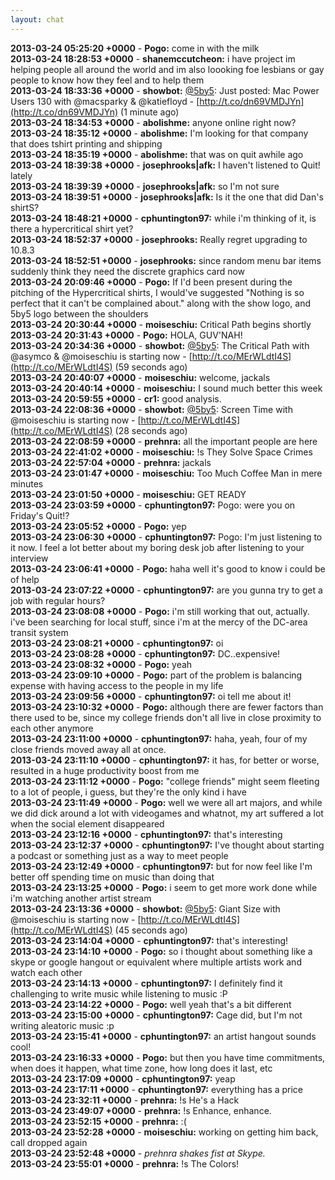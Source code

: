 ```yaml
---
layout: chat
---
```

**2013-03-24 05:25:20 +0000** - **Pogo:** come in with the milk  
**2013-03-24 18:28:53 +0000** - **shanemccutcheon:** i have project im helping people all around the world and im also loooking foe lesbians or gay people to know how they feel and to help them  
**2013-03-24 18:33:36 +0000** - **showbot:** [@5by5](http://twitter.com/5by5): Just posted: Mac Power Users 130 with @macsparky &amp; @katiefloyd - [http://t.co/dn69VMDJYn](http://t.co/dn69VMDJYn) (1 minute ago)  
**2013-03-24 18:34:53 +0000** - **abolishme:** anyone online right now?  
**2013-03-24 18:35:12 +0000** - **abolishme:** I&apos;m looking for that company that does tshirt printing and shipping  
**2013-03-24 18:35:19 +0000** - **abolishme:** that was on quit awhile ago  
**2013-03-24 18:39:38 +0000** - **josephrooks|afk:** I haven&apos;t listened to Quit! lately  
**2013-03-24 18:39:39 +0000** - **josephrooks|afk:** so I&apos;m not sure  
**2013-03-24 18:39:51 +0000** - **josephrooks|afk:** Is it the one that did Dan&apos;s shirtS?  
**2013-03-24 18:48:21 +0000** - **cphuntington97:** while i&apos;m thinking of it, is there a hypercritical shirt yet?  
**2013-03-24 18:52:37 +0000** - **josephrooks:** Really regret upgrading to 10.8.3  
**2013-03-24 18:52:51 +0000** - **josephrooks:** since random menu bar items suddenly think they need the discrete graphics card now  
**2013-03-24 20:09:46 +0000** - **Pogo:** If I&apos;d been present during the pitching of the Hypercritical shirts, I would&apos;ve suggested "Nothing is so perfect that it can&apos;t be complained about." along with the show logo, and 5by5 logo between the shoulders  
**2013-03-24 20:30:44 +0000** - **moiseschiu:** Critical Path begins shortly  
**2013-03-24 20:31:43 +0000** - **Pogo:** HOLA, GUV&apos;NAH!  
**2013-03-24 20:34:36 +0000** - **showbot:** [@5by5](http://twitter.com/5by5): The Critical Path with @asymco &amp; @moiseschiu is starting now - [http://t.co/MErWLdtI4S](http://t.co/MErWLdtI4S) (59 seconds ago)  
**2013-03-24 20:40:07 +0000** - **moiseschiu:** welcome, jackals  
**2013-03-24 20:40:14 +0000** - **moiseschiu:** I sound much better this week  
**2013-03-24 20:59:55 +0000** - **cr1:** good analysis.  
**2013-03-24 22:08:36 +0000** - **showbot:** [@5by5](http://twitter.com/5by5): Screen Time with @moiseschiu is starting now - [http://t.co/MErWLdtI4S](http://t.co/MErWLdtI4S) (28 seconds ago)  
**2013-03-24 22:08:59 +0000** - **prehnra:** all the important people are here  
**2013-03-24 22:41:02 +0000** - **moiseschiu:** !s They Solve Space Crimes  
**2013-03-24 22:57:04 +0000** - **prehnra:** jackals  
**2013-03-24 23:01:47 +0000** - **moiseschiu:** Too Much Coffee Man in mere minutes  
**2013-03-24 23:01:50 +0000** - **moiseschiu:** GET READY  
**2013-03-24 23:03:59 +0000** - **cphuntington97:** Pogo: were you on Friday&apos;s Quit!?  
**2013-03-24 23:05:52 +0000** - **Pogo:** yep  
**2013-03-24 23:06:30 +0000** - **cphuntington97:** Pogo: I&apos;m just listening to it now. I feel a lot better about my boring desk job after listening to your interview  
**2013-03-24 23:06:41 +0000** - **Pogo:** haha well it&apos;s good to know i could be of help  
**2013-03-24 23:07:22 +0000** - **cphuntington97:** are you gunna try to get a job with regular hours?  
**2013-03-24 23:08:08 +0000** - **Pogo:** i&apos;m still working that out, actually. i&apos;ve been searching for local stuff, since i&apos;m at the mercy of the DC-area transit system  
**2013-03-24 23:08:21 +0000** - **cphuntington97:** oi  
**2013-03-24 23:08:28 +0000** - **cphuntington97:** DC..expensive!  
**2013-03-24 23:08:32 +0000** - **Pogo:** yeah  
**2013-03-24 23:09:10 +0000** - **Pogo:** part of the problem is balancing expense with having access to the people in my life  
**2013-03-24 23:09:56 +0000** - **cphuntington97:** oi tell me about it!  
**2013-03-24 23:10:32 +0000** - **Pogo:** although there are fewer factors than there used to be, since my college friends don&apos;t all live in close proximity to each other anymore  
**2013-03-24 23:11:00 +0000** - **cphuntington97:** haha, yeah, four of my close friends moved away all at once.  
**2013-03-24 23:11:10 +0000** - **cphuntington97:** it has, for better or worse, resulted in a huge productivity boost from me  
**2013-03-24 23:11:12 +0000** - **Pogo:** "college friends" might seem fleeting to a lot of people, i guess, but they&apos;re the only kind i have  
**2013-03-24 23:11:49 +0000** - **Pogo:** well we were all art majors, and while we did dick around a lot with videogames and whatnot, my art suffered a lot when the social element disappeared  
**2013-03-24 23:12:16 +0000** - **cphuntington97:** that&apos;s interesting  
**2013-03-24 23:12:37 +0000** - **cphuntington97:** I&apos;ve thought about starting a podcast or something just as a way to meet people  
**2013-03-24 23:12:49 +0000** - **cphuntington97:** but for now feel like I&apos;m better off spending time on music than doing that  
**2013-03-24 23:13:25 +0000** - **Pogo:** i seem to get more work done while i&apos;m watching another artist stream  
**2013-03-24 23:13:36 +0000** - **showbot:** [@5by5](http://twitter.com/5by5): Giant Size with @moiseschiu is starting now - [http://t.co/MErWLdtI4S](http://t.co/MErWLdtI4S) (45 seconds ago)  
**2013-03-24 23:14:04 +0000** - **cphuntington97:** that&apos;s interesting!  
**2013-03-24 23:14:10 +0000** - **Pogo:** so i thought about something like a skype or google hangout or equivalent where multiple artists work and watch each other  
**2013-03-24 23:14:13 +0000** - **cphuntington97:** I definitely find it challenging to write music while listening to music :P  
**2013-03-24 23:14:22 +0000** - **Pogo:** well yeah that&apos;s a bit different  
**2013-03-24 23:15:00 +0000** - **cphuntington97:** Cage did, but I&apos;m not writing aleatoric music :p  
**2013-03-24 23:15:41 +0000** - **cphuntington97:** an artist hangout sounds cool!  
**2013-03-24 23:16:33 +0000** - **Pogo:** but then you have time commitments, when does it happen, what time zone, how long does it last, etc  
**2013-03-24 23:17:09 +0000** - **cphuntington97:** yeap  
**2013-03-24 23:17:11 +0000** - **cphuntington97:** everything has a price  
**2013-03-24 23:32:11 +0000** - **prehnra:** !s He&apos;s a Hack  
**2013-03-24 23:49:07 +0000** - **prehnra:** !s Enhance, enhance.  
**2013-03-24 23:52:15 +0000** - **prehnra:** :(  
**2013-03-24 23:52:28 +0000** - **moiseschiu:** working on getting him back, call dropped again  
**2013-03-24 23:52:48 +0000** - *prehnra shakes fist at Skype.*  
**2013-03-24 23:55:01 +0000** - **prehnra:** !s The Colors!  
